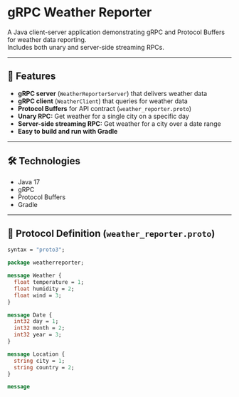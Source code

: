 # gRPC Weather Reporter

A Java client-server application demonstrating gRPC and Protocol Buffers for weather data reporting.  
Includes both unary and server-side streaming RPCs.

---

## 🚀 Features

- **gRPC server** (`WeatherReporterServer`) that delivers weather data
- **gRPC client** (`WeatherClient`) that queries for weather data
- **Protocol Buffers** for API contract (`weather_reporter.proto`)
- **Unary RPC:** Get weather for a single city on a specific day
- **Server-side streaming RPC:** Get weather for a city over a date range
- **Easy to build and run with Gradle**

---

## 🛠️ Technologies

- Java 17
- gRPC
- Protocol Buffers
- Gradle

---

## 📄 Protocol Definition (`weather_reporter.proto`)

```protobuf
syntax = "proto3";

package weatherreporter;

message Weather {
  float temperature = 1;
  float humidity = 2;
  float wind = 3;
}

message Date {
  int32 day = 1;
  int32 month = 2;
  int32 year = 3;
}

message Location {
  string city = 1;
  string country = 2;
}

message
